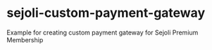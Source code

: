 # sejoli-custom-payment-gateway
Example for creating custom payment gateway for Sejoli Premium Membership
